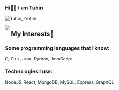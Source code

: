 ### Hi👋🏼 I am Tuhin

![Tuhin_Profile](https://user-images.githubusercontent.com/66861616/134353949-cf8ef8d0-ba22-47fe-877d-e73c7991729a.png)


<image align="left" src="https://user-images.githubusercontent.com/66861616/134354624-a9f333e9-76e7-435e-8dbd-b67688d714ae.gif"/>
<h2>My Interests🤗</h2>

### Some programming languages that I know:
C, C++, Java, Python, JavaScript

### Technologies I use:
NodeJS, React, MongoDB, MySQL, Express, GraphQL

